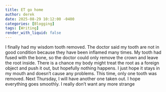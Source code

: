 ```yaml
---
title: ET go home
author: derek
date: 2025-08-29 10:12:00 -0400
categories: [Blogging]
tags: [Writing]
render_with_liquid: false
---
```


I finally had my wisdom tooth removed. The doctor said my tooth are not in good condition because they have been inflamed many times. My tooth had fused with the bone, so the doctor could only remove the crown and leave the root inside. There is a chance my body might treat the root as a foreign object and push it out, but hopefully nothing happens. I just hope it stays in my mouth and doesn’t cause any problems. This time, only one tooth was removed. Next Thursday, I will have another one taken out. I hope everything goes smoothly. I really don’t want any more strange
